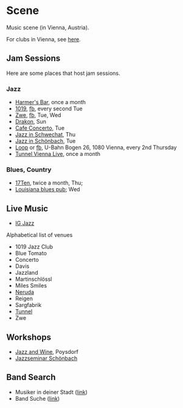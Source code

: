 # Scene

Music scene (in Vienna, Austria).

For clubs in Vienna, see [here](http://austria.alensiljak.tk/entertainment/music).

## Jam Sessions

Here are some places that host jam sessions.

### Jazz

- [Harmer's Bar](https://www.facebook.com/groups/755242204543045/), once a month
- [1019](https://www.1019jazzclub.at/), [fb](https://www.facebook.com/1019jazzclub/), every second Tue
- [Zwe](http://www.zwe.cc/), [fb](https://www.facebook.com/jazzcafezwe/), Tue, Wed
- [Drakon](https://www.facebook.com/Drakon-386418171399681/), Sun
- [Cafe Concerto](http://www.cafeconcerto.at/), Tue
- [Jazz in Schwechat](http://www.jazzinschwechat.at/), Thu
- [Jazz in Schönbach](https://www.xing.com/communities/posts/schoenbach-jam-session-in-wien-1000959277), Tue
- [Loop](https://loop.co.at) or [fb](https://www.facebook.com/loop.vienna), U-Bahn Bogen 26, 1080 Vienna, every 2nd Thursday
- [Tunnel Vienna Live](http://www.tunnel-vienna-live.at/), once a month

### Blues, Country

- [17Ten](http://www.17ten.at/termine.html), twice a month, Thu;
- [Louisiana blues pub](https://blues.at/termine/); Wed

## Live Music

- [IG Jazz](http://www.ig-jazz.at/)

Alphabetical list of venues

- 1019 Jazz Club
- Blue Tomato
- Concerto
- Davis
- Jazzland
- Martinschlössl
- Miles Smiles
- [Neruda](https://www.neruda.at/)
- Reigen
- Sargfabrik
- [Tunnel](http://www.tunnel-vienna-live.at/)
- Zwe

## Workshops

- [Jazz and Wine](http://www.jazzandwine.at/), Poysdorf
- [Jazzseminar Schönbach](http://www.fredwork.at/jazzseminar/)

## Band Search

- Musiker in deiner Stadt ([link](https://www.musiker-in-deiner-stadt.at/))
- Band Suche ([link](http://www.bandsuche.at/))
